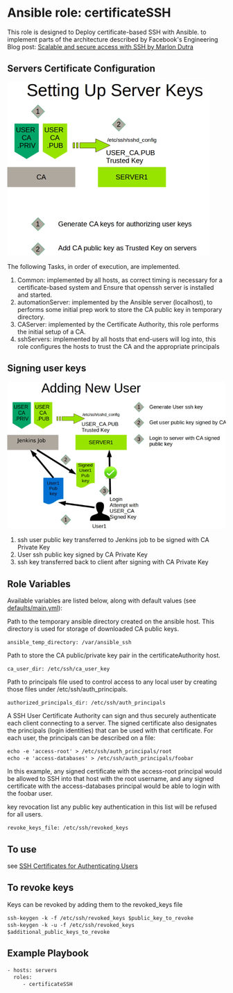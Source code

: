 Ansible role: certificateSSH
=========

This role is designed to Deploy certificate-based SSH with Ansible. to implement parts of the architecture described by Facebook's Engineering Blog post: [Scalable and secure access with SSH by Marlon Dutra](https://engineering.fb.com/production-engineering/scalable-and-secure-access-with-ssh/)

Servers Certificate Configuration
------------
![](images/Setting_Up_Server_Keys.png)

The following Tasks, in order of execution, are implemented.
1. Common: implemented by all hosts, as correct timing is necessary for a certificate-based system and Ensure that openssh server is installed and started.
2. automationServer: implemented by the Ansible server (localhost), to performs some initial prep work to store the CA public key in temporary directory.
3. CAServer: implemented by the Certificate Authority, this role performs the initial setup of a CA.
4. sshServers: implemented by all hosts that end-users will log into, this role configures the hosts to trust the CA and the appropriate principals

Signing user keys
------------
![](images/Adding_New_User.png)

1. ssh user public key transferred to Jenkins job to be signed with CA Private Key
2. User ssh public key signed by CA Private Key
3. ssh key transferred back to client after signing with CA Private Key

Role Variables
--------------
Available variables are listed below, along with default values (see [defaults/main.yml](defaults/main.yml)):

Path to the temporary ansible directory created on the ansible host. This directory is used for storage of downloaded CA public keys.

    ansible_temp_directory: /var/ansible_ssh

Path to store the CA public/private key pair in the certificateAuthority host.

    ca_user_dir: /etc/ssh/ca_user_key

Path to principals file used to control access to any local user by creating those files under /etc/ssh/auth_principals.

    authorized_principals_dir: /etc/ssh/auth_principals

A SSH User Certificate Authority can sign and thus securely authenticate each client connecting to a server.
The signed certificate also designates the principals (login identities) that can be used with that certificate. For each user, the principals can be described on a file:

    echo -e 'access-root' > /etc/ssh/auth_principals/root
    echo -e 'access-databases' > /etc/ssh/auth_principals/foobar

In this example, any signed certificate with the access-root principal would be allowed to SSH into that host with the root username, and any signed certificate with the access-databases principal would be able to login with the foobar user.

key revocation list any public key authentication in this list will be refused for all users.

    revoke_keys_file: /etc/ssh/revoked_keys

To use
----------------
see [SSH Certificates for Authenticating Users](README-User.md)

To revoke keys
--------------
Keys can be revoked by adding them to the revoked_keys file

    ssh-keygen -k -f /etc/ssh/revoked_keys $public_key_to_revoke
    ssh-keygen -k -u -f /etc/ssh/revoked_keys $additional_public_keys_to_revoke

Example Playbook
----------------

    - hosts: servers
      roles:
         - certificateSSH
